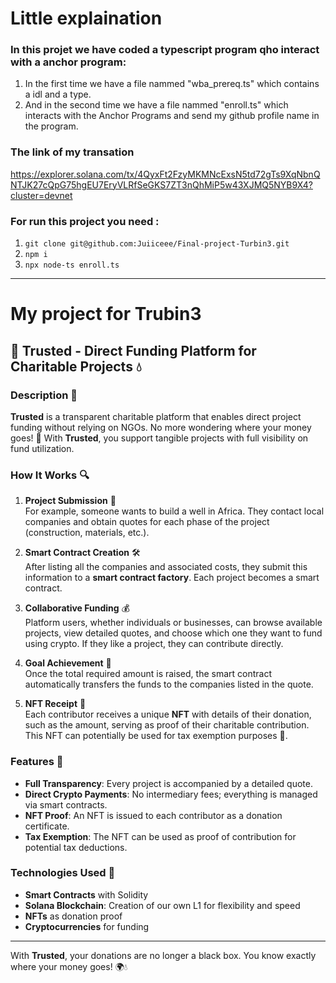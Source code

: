 # Little explaination

### In this projet we have coded a typescript program qho interact with a anchor program:
1. In the first time we have a file nammed "wba_prereq.ts" which contains a idl and a type.
2. And in the second time we have a file nammed "enroll.ts" which interacts with the Anchor Programs and send my github profile name in the program.

### The link of my transation
https://explorer.solana.com/tx/4QyxFt2FzyMKMNcExsN5td72gTs9XqNbnQNTJK27cQpG75hgEU7EryVLRfSeGKS7ZT3nQhMiP5w43XJMQ5NYB9X4?cluster=devnet

### For run this project you need :
1. ```git clone git@github.com:Juiiceee/Final-project-Turbin3.git ```
2. ```npm i```
2. ```npx node-ts enroll.ts```

---

# My project for Trubin3

## 🤝 Trusted - Direct Funding Platform for Charitable Projects 💧

### Description 🌟

**Trusted** is a transparent charitable platform that enables direct project funding without relying on NGOs. No more wondering where your money goes! 🎯 With **Trusted**, you support tangible projects with full visibility on fund utilization.

### How It Works 🔍

1. **Project Submission** 📝  
   For example, someone wants to build a well in Africa. They contact local companies and obtain quotes for each phase of the project (construction, materials, etc.).

2. **Smart Contract Creation** 🛠️  
   After listing all the companies and associated costs, they submit this information to a **smart contract factory**. Each project becomes a smart contract.

3. **Collaborative Funding** 💰  
   Platform users, whether individuals or businesses, can browse available projects, view detailed quotes, and choose which one they want to fund using crypto. If they like a project, they can contribute directly.

4. **Goal Achievement** 🎯  
   Once the total required amount is raised, the smart contract automatically transfers the funds to the companies listed in the quote.

5. **NFT Receipt** 🎁  
   Each contributor receives a unique **NFT** with details of their donation, such as the amount, serving as proof of their charitable contribution. This NFT can potentially be used for tax exemption purposes 🏦.

### Features 🌟

- **Full Transparency**: Every project is accompanied by a detailed quote.  
- **Direct Crypto Payments**: No intermediary fees; everything is managed via smart contracts.  
- **NFT Proof**: An NFT is issued to each contributor as a donation certificate.  
- **Tax Exemption**: The NFT can be used as proof of contribution for potential tax deductions.  

### Technologies Used 🚀

- **Smart Contracts** with Solidity  
- **Solana Blockchain**: Creation of our own L1 for flexibility and speed  
- **NFTs** as donation proof  
- **Cryptocurrencies** for funding   

---

With **Trusted**, your donations are no longer a black box. You know exactly where your money goes! 🌍💧
